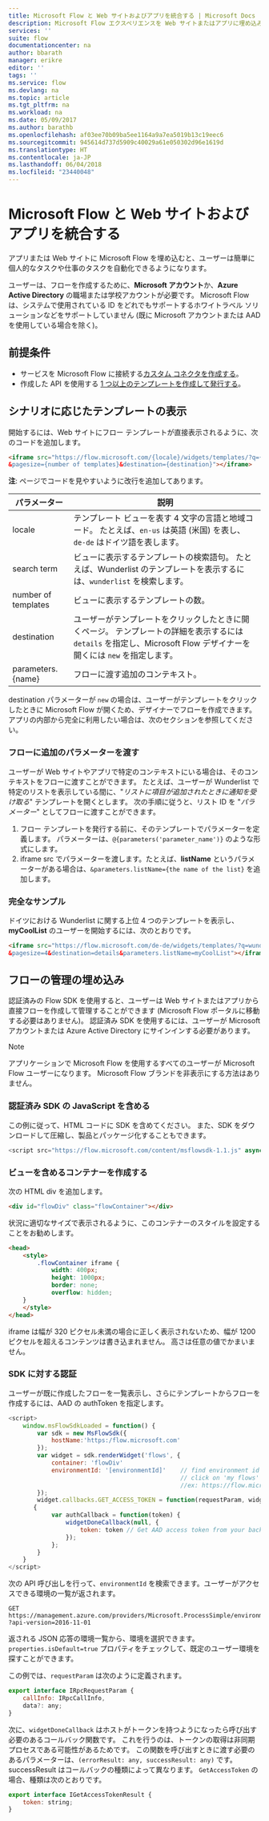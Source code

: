```yaml
---
title: Microsoft Flow と Web サイトおよびアプリを統合する | Microsoft Docs
description: Microsoft Flow エクスペリエンスを Web サイトまたはアプリに埋め込みます。
services: ''
suite: flow
documentationcenter: na
author: bbarath
manager: erikre
editor: ''
tags: ''
ms.service: flow
ms.devlang: na
ms.topic: article
ms.tgt_pltfrm: na
ms.workload: na
ms.date: 05/09/2017
ms.author: barathb
ms.openlocfilehash: af03ee70b09ba5ee1164a9a7ea5019b13c19eec6
ms.sourcegitcommit: 945614d737d5909c40029a61e050302d96e1619d
ms.translationtype: HT
ms.contentlocale: ja-JP
ms.lasthandoff: 06/04/2018
ms.locfileid: "23440048"
---
```

# <a name="integrate-microsoft-flow-with-websites-and-apps"></a>Microsoft Flow と Web サイトおよびアプリを統合する
アプリまたは Web サイトに Microsoft Flow を埋め込むと、ユーザーは簡単に個人的なタスクや仕事のタスクを自動化できるようになります。

ユーザーは、フローを作成するために、**Microsoft アカウント**か、**Azure Active Directory** の職場または学校アカウントが必要です。 Microsoft Flow は、システムで使用されている ID をどれでもサポートするホワイトラベル ソリューションなどをサポートしていません (既に Microsoft アカウントまたは AAD を使用している場合を除く)。

## <a name="prerequisites"></a>前提条件
* サービスを Microsoft Flow に接続する[カスタム コネクタを作成する](register-custom-api.md)。
* 作成した API を使用する [1 つ以上のテンプレートを作成して発行する](publish-a-template.md)。

## <a name="show-templates-for-your-scenarios"></a>シナリオに応じたテンプレートの表示
開始するには、Web サイトにフロー テンプレートが直接表示されるように、次のコードを追加します。

```html
<iframe src="https://flow.microsoft.com/{locale}/widgets/templates/?q={search term}
&pagesize={number of templates}&destination={destination}"></iframe>
```

**注**: ページでコードを見やすいように改行を追加してあります。

| パラメーター | 説明 |
| --- | --- |
| locale |テンプレート ビューを表す 4 文字の言語と地域コード。 たとえば、`en-us` は英語 (米国) を表し、`de-de` はドイツ語を表します。 |
| search term |ビューに表示するテンプレートの検索語句。 たとえば、Wunderlist のテンプレートを表示するには、`wunderlist` を検索します。 |
| number of templates |ビューに表示するテンプレートの数。 |
| destination |ユーザーがテンプレートをクリックしたときに開くページ。 テンプレートの詳細を表示するには `details` を指定し、Microsoft Flow デザイナーを開くには `new` を指定します。 |
| parameters.{name} |フローに渡す追加のコンテキスト。 |

destination パラメーターが `new` の場合は、ユーザーがテンプレートをクリックしたときに Microsoft Flow が開くため、デザイナーでフローを作成できます。 アプリの内部から完全に利用したい場合は、次のセクションを参照してください。

### <a name="passing-additional-parameters-to-the-flow"></a>フローに追加のパラメーターを渡す
ユーザーが Web サイトやアプリで特定のコンテキストにいる場合は、そのコンテキストをフローに渡すことができます。 たとえば、ユーザーが Wunderlist で特定のリストを表示している間に、"*リストに項目が追加されたときに通知を受け取る*" テンプレートを開くとします。 次の手順に従うと、リスト ID を "*パラメーター*" としてフローに渡すことができます。

1. フロー テンプレートを発行する前に、そのテンプレートでパラメーターを定義します。 パラメーターは、`@{parameters('parameter_name')}` のような形式にします。
2. iframe src でパラメーターを渡します。たとえば、**listName** というパラメーターがある場合は、`&parameters.listName={the name of the list}` を追加します。

### <a name="full-sample"></a>完全なサンプル
ドイツにおける Wunderlist に関する上位 4 つのテンプレートを表示し、**myCoolList** のユーザーを開始するには、次のとおりです。

```html
<iframe src="https://flow.microsoft.com/de-de/widgets/templates/?q=wunderlist
&pagesize=4&destination=details&parameters.listName=myCoolList"></iframe>
```

## <a name="embed-the-management-of-flows"></a>フローの管理の埋め込み
認証済みの Flow SDK を使用すると、ユーザーは Web サイトまたはアプリから直接フローを作成して管理することができます (Microsoft Flow ポータルに移動する必要はありません)。 認証済み SDK を使用するには、ユーザーが Microsoft アカウントまたは Azure Active Directory にサインインする必要があります。

> [!NOTE]
> アプリケーションで Microsoft Flow を使用するすべてのユーザーが Microsoft Flow ユーザーになります。 Microsoft Flow ブランドを非表示にする方法はありません。
> 
> 

### <a name="include-the-javascript-for-the-authenticated-sdk"></a>認証済み SDK の JavaScript を含める
この例に従って、HTML コードに SDK を含めてください。 また、SDK をダウンロードして圧縮し、製品とパッケージ化することもできます。

```javascript
<script src="https://flow.microsoft.com/content/msflowsdk-1.1.js" async defer></script>
```

### <a name="create-a-container-to-contain-the-view"></a>ビューを含めるコンテナーを作成する
次の HTML div を追加します。

```html
<div id="flowDiv" class="flowContainer"></div>
```

状況に適切なサイズで表示されるように、このコンテナーのスタイルを設定することをお勧めします。

```html
<head>
    <style>
        .flowContainer iframe {
            width: 400px;
            height: 1000px;
            border: none;
            overflow: hidden;
    }
    </style>
</head>
```

iframe は幅が 320 ピクセル未満の場合に正しく表示されないため、幅が 1200 ピクセルを超えるコンテンツは書き込まれません。 高さは任意の値でかまいません。

### <a name="authentication-against-the-sdk"></a>SDK に対する認証
ユーザーが既に作成したフローを一覧表示し、さらにテンプレートからフローを作成するには、AAD の authToken を指定します。

```javascript
<script>
    window.msFlowSdkLoaded = function() {
        var sdk = new MsFlowSdk({
            hostName:'https:/flow.microsoft.com'
        });
        var widget = sdk.renderWidget('flows', {
            container: 'flowDiv'
            environmentId: '[environmentId]'    // find environment id from browser URL when you 
                                                // click on 'my flows'
                                                //ex: https://flow.microsoft.com/manage/environments/[environmentId]/flows
        });
        widget.callbacks.GET_ACCESS_TOKEN = function(requestParam, widgetDoneCallback)
       {
            var authCallback = function(token) {
                widgetDoneCallback(null, {
                    token: token // Get AAD access token from your backend system
                });
            };
        }
    }
</script>
```

次の API 呼び出しを行って、`environmentId` を検索できます。ユーザーがアクセスできる環境の一覧が返されます。

```http
GET https://management.azure.com/providers/Microsoft.ProcessSimple/environments
?api-version=2016-11-01 
```

返される JSON 応答の環境一覧から、環境を選択できます。 `properties.isDefault=true` プロパティをチェックして、既定のユーザー環境を探すことができます。

この例では、`requestParam` は次のように定義されます。

```javascript
export interface IRpcRequestParam {
    callInfo: IRpcCallInfo,
    data?: any;
}
```

次に、`widgetDoneCallback` はホストがトークンを持つようになったら呼び出す必要のあるコールバック関数です。 これを行うのは、トークンの取得は非同期プロセスである可能性があるためです。 この関数を呼び出すときに渡す必要のあるパラメーターは、`(errorResult: any, successResult: any)` です。 successResult はコールバックの種類によって異なります。 `GetAccessToken` の場合、種類は次のとおりです。

```javascript
export interface IGetAccessTokenResult {
    token: string;
}
```
